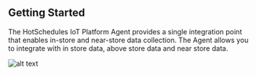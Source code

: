 ## Getting Started
The HotSchedules IoT Platform Agent provides a single integration point that enables in-store and near-store data collection. The Agent allows you to integrate with in store data, above store data and near store data. 

![alt text](/images/agentdiagram.png?raw=true "Agent Diagram")
